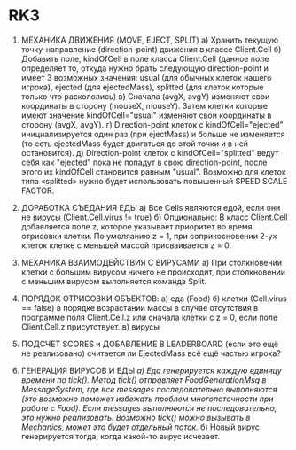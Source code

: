 # RK3
1) МЕХАНИКА ДВИЖЕНИЯ (MOVE, EJECT, SPLIT)
      а)  Хранить текущую точку-направление (direction-point) движения в классе Client.Cell
      б)  Добавить поле, kindOfCell в поле класса Client.Cell (данное поле определяет то, откуда нужно брать следующую direction-point и имеет 3 возможных значения: usual (для обычных клеток нашего игрока), ejected (для ejectedMass), splitted (для клеток которые только что раскололись)
      в)  Сначала (avgX, avgY) изменяют свои координаты в сторону (mouseX, mouseY). Затем клетки которые имеют значение kindOfCell="usual"  изменяют свои координаты в сторону (avgX, avgY).
      г)  Direction-point клеток с kindOfCell="ejected" инициализируется один раз (при ejectMass) и больше не изменяется (то есть ejectedMass будет двигаться до этой точки и в ней остановится). 
      д)  Direction-point клеток с kindOfCell="splitted" ведут себя как "ejected" пока не попадут в свою direction-point, после этого их kindOfCell становится равным "usual". Возможно для клеток типа «splitted» нужно будет использовать повышенный SPEED SCALE FACTOR.

2) ДОРАБОТКА СЪЕДАНИЯ ЕДЫ
    а)  Все Cells являются едой, если они не вирусы (Client.Cell.virus != true)
    б)  Опционально: В класс Client.Cell добавляется поле z, которое указывает приоритет во время отрисовки клетки. По умоляанию z = 1, при соприкосновении 2-ух клеток клетке с меньшей массой присваивается z = 0.

3) МЕХАНИКА ВЗАИМОДЕЙСТВИЯ С ВИРУСАМИ
    а)  При столкновении клетки с большим вирусом ничего не происходит, при столкновении с меньшим вирусом выполняется команда Split.

4) ПОРЯДОК ОТРИСОВКИ ОБЪЕКТОВ: 
      а) еда (Food)
      б) клетки (Сell.virus == false) в порядке возрастании массы в случае отсутствия в программе поля Client.Cell.z или сначала клетки с z = 0, если поле Client.Cell.z присутствует.
      в) вирусы

5) ПОДСЧЕТ SCORES и ДОБАВЛЕНИЕ В LEADERBOARD (если это ещё не реализовано) считается ли EjectedMass всё ещё частью игрока?

6) ГЕНЕРАЦИЯ ВИРУСОВ И ЕДЫ
      <i>а) Еда генерируется каждую единицу времени по tick(). 
      Метод tick() отправляет FoodGenerationMsg в MessageSystem, где все messages последовательно выполняются 
      (это возможно поможет избежать проблем многопоточности при работе с Food).
      Если messages выполняются не последовательно, это нужно реализовать. 
      Возможно tick() можно вызывать в Mechanics, может это будет отдельный поток.</i>
      б) Новый вирус генерируется тогда, когда какой-то вирус исчезает.
